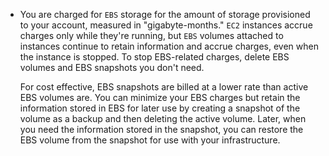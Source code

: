 * You are charged for `EBS` storage for the amount of storage provisioned to your account, measured in "gigabyte-months."
  `EC2` instances accrue charges only while they're running, but `EBS` volumes attached to instances continue to retain information and 
  accrue charges, even when the instance is stopped. To stop EBS-related charges, delete EBS volumes and EBS snapshots you don't need.
  
  For cost effective, EBS snapshots are billed at a lower rate than active EBS volumes are. You can minimize your EBS charges but retain    the information stored in EBS for later use by creating a snapshot of the volume as a backup and then deleting the active volume. Later, when you need the information stored in the snapshot, you can restore the EBS volume from the snapshot for use with your infrastructure.
